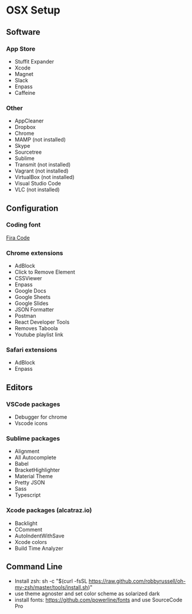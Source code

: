 # OSX Setup

## Software

### App Store

- Stuffit Expander
- Xcode
- Magnet
- Slack
- Enpass
- Caffeine

### Other

- AppCleaner
- Dropbox
- Chrome
- MAMP (not installed)
- Skype
- Sourcetree
- Sublime
- Transmit (not installed)
- Vagrant (not installed)
- VirtualBox (not installed)
- Visual Studio Code
- VLC (not installed)

## Configuration



### Coding font

[Fira Code](https://github.com/tonsky/FiraCode)

### Chrome extensions
- AdBlock
- Click to Remove Element
- CSSViewer
- Enpass
- Google Docs
- Google Sheets
- Google Slides
- JSON Formatter
- Postman
- React Developer Tools
- Removes Taboola
- Youtube playlist link

### Safari extensions
- AdBlock
- Enpass

## Editors

### VSCode packages

- Debugger for chrome
- Vscode icons

### Sublime packages

- Alignment
- All Autocomplete
- Babel
- Bracket​Highlighter
- Material Theme
- Pretty JSON
- Sass
- Typescript

### Xcode packages (alcatraz.io)

- Backlight
- CComment
- AutoIndentWithSave
- Xcode colors
- Build Time Analyzer

## Command Line

- Install zsh: sh -c "$(curl -fsSL https://raw.github.com/robbyrussell/oh-my-zsh/master/tools/install.sh)"
- use theme agnoster and set color scheme as solarized dark
- install fonts: https://github.com/powerline/fonts and use SourceCode Pro
